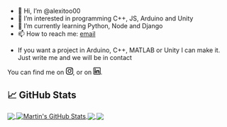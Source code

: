 - 👋 Hi, I’m @alexitoo00
- 👀 I’m interested in programming C++, JS, Arduino and Unity
- 🌱 I’m currently learning Python, Node and Django
- 📫 How to reach me: [email](mailto:alexandrocb2013@gmail.com)
<!-- - 💞️ I’m looking to collaborate on ... -->
- If you want a project in Arduino, C++, MATLAB or Unity I can make it. Just write me and we will be in contact

<!---
alexitoo00/alexitoo00 is a ✨ special ✨ repository because its `README.md` (this file) appears on your GitHub profile.
You can click the Preview link to take a look at your changes.
--->


<!-- Actual text -->

You can find me on [![Instagram][1.2]][1], or on [![LinkedIn][2.2]][2].

<!-- Icons -->
<!-- <a href="https://www.flaticon.es/iconos-gratis/instagram" title="instagram iconos">Instagram iconos creados por Freepik - Flaticon</a> -->
[1.2]: https://raw.githubusercontent.com/alexitoo00/alexitoo00/master/instagram.png
<!-- <a href="https://www.flaticon.es/iconos-gratis/linkedin" title="linkedin iconos">Linkedin iconos creados por Freepik - Flaticon</a> -->
[2.2]: https://raw.githubusercontent.com/alexitoo00/alexitoo00/master/linkedin.png

<!-- Links to your social media accounts -->

[1]: https://www.instagram.com/alexitoo_cb/
[2]: https://www.linkedin.com/in/alejandrocasalbarreiro/



## &#x1f4c8; GitHub Stats

<!-- Stats -->
<a href="https://github.com/alexitoo00/alexitoo00">
  <img align="center" src="https://github-readme-stats.vercel.app/api/top-langs/?username=alexitoo00&hide=java,html&title_color=ffffff&text_color=c9cacc&icon_color=2bbc8a&bg_color=1d1f21" />
</a>
<a href="https://github.com/alexitoo00/alexitoo00">
  <img align="center" src="https://github-readme-stats.vercel.app/api?username=alexitoo00&show_icons=true&line_height=27&count_private=true&title_color=ffffff&text_color=c9cacc&icon_color=2bbc8a&bg_color=1d1f21" alt="Martin's GitHub Stats" />
</a> 

<!-- Repos -->
<a href="https://github.com/alexitoo00/myecocity">
  <img align="center" src="https://github-readme-stats.vercel.app/api/pin/?username=alexitoo00&repo=myecocity&title_color=ffffff&text_color=c9cacc&icon_color=2bbc8a&bg_color=1d1f21" />
</a> 
<a href="https://github.com/alexitoo00/InformaticaEnergias">
  <img align="center" src="https://github-readme-stats.vercel.app/api/pin/?username=alexitoo00&repo=InformaticaEnergias&title_color=ffffff&text_color=c9cacc&icon_color=2bbc8a&bg_color=1d1f21" />
</a> 
